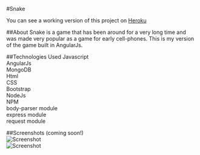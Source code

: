 #Snake   

You can see a working version of this project on [Heroku](https://snake1.herokuapp.com/)  

##About
Snake is a game that has been around for a very long time and was made very popular as a game for early cell-phones.  This is my version of the game built in AngularJs.

##Technologies Used
Javascript  
AngularJs  
MongoDB  
Html  
CSS  
Bootstrap  
NodeJs  
NPM  
body-parser module  
express module  
request module  

##Screenshots (coming soon!)  
![Screenshot](https://cloud.githubusercontent.com/assets/17256090/15086790/2ac60120-1398-11e6-9280-2fbb0a8c50fd.png)  
![Screenshot](https://cloud.githubusercontent.com/assets/17256090/15086791/2cae54d8-1398-11e6-9bb0-cb2a87d22ee9.png)  
